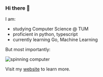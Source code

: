### Hi there 👋
I am:
- studying Computer Science @ TUM
- proficient in python, typescript
- currently learning Go, Machine Learning

But most importantly:

![spinning computer](https://media.tenor.com/jzLenAc6npoAAAAi/computer-computador.gif)

Visit my [website](https://www.fangx.ing) to learn more.
